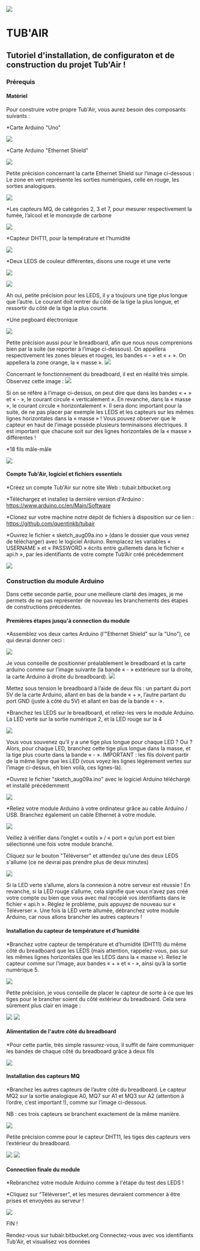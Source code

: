 ![](http://nsa38.casimages.com/img/2016/12/09/161209110930948111.jpg)

# TUB'AIR
## Tutoriel d'installation, de configuraton et de construction du projet Tub'Air !




### Prérequis


#### Matériel

Pour construire votre propre Tub'Air, vous aurez besoin des composants suivants :

*Carte Arduino "Uno"

![](http://nsa37.casimages.com/img/2016/11/22/161122104322408995.jpg)

*Carte Arduino "Ethernet Shield"

![](http://nsa38.casimages.com/img/2016/11/22/16112210441874942.jpg)

Petite précision concernant la carte Ethernet Shield sur l’image ci-dessous : Le zone en vert représente les sorties numériques, celle en rouge, les sorties analogiques.

![](http://nsa37.casimages.com/img/2016/12/09/mini_161209114051630413.jpg)

*Les capteurs MQ, de catégories 2, 3 et 7, pour mesurer respectivement la fumée, l’alcool et le monoxyde de carbone

![](http://nsa37.casimages.com/img/2016/11/22/161122104559607718.jpg)

*Capteur DHT11, pour la température et l'humidité

![](http://nsa37.casimages.com/img/2016/11/22/161122104701625131.jpg)

*Deux LEDS de couleur différentes, disons une rouge et une verte

![](http://nsa38.casimages.com/img/2016/11/22/161122104728925534.png)

![](http://nsa38.casimages.com/img/2016/11/22/161122104753354765.png)

Ah oui, petite précision pour les LEDS, il y a toujours une tige plus longue que l’autre. Le courant doit rentrer du côté de la tige la plus longue, et ressortir du côté de la tige la plus courte.

*Une pegboard électronique

![](http://nsa38.casimages.com/img/2016/11/22/161122104815425934.png)

Petite précision aussi pour le breadboard, afin que nous nous comprenions bien par la suite (se reporter à l’image ci-dessous). On appellera respectivement les zones bleues et rouges, les bandes « - » et « + ». On appellera la zone orange, la « masse ».
![](http://nsa38.casimages.com/img/2016/12/09/161209111312720688.png)

Concernant le fonctionnement du breadboard, il est en réalité très simple. Observez cette image :
![](http://nsa38.casimages.com/img/2016/12/09/161209111400214979.png)

Si on se réfère à l’image ci-dessus, on peut dire que dans les bandes « + » et « - », le courant circule « verticalement ». En revanche, dans la « masse », le courant circule « horizontalement ». Il sera donc important pour la suite, de ne pas placer par exemple les LEDS et les capteurs sur les mêmes lignes horizontales dans la « masse » !
Vous pouvez observer que le capteur en haut de l’image possède plusieurs terminaisons électriques. Il est important que chacune soit sur des lignes horizontales de la « masse » différentes !


*18 fils mâle-mâle

![](http://nsa37.casimages.com/img/2016/11/22/161122105844916536.jpg)



#### Compte Tub'Air, logiciel et fichiers essentiels
 
*Créez un compte Tub'Air sur notre site Web : tubair.bitbucket.org

*Téléchargez et installez la dernière version d'Arduino : https://www.arduino.cc/en/Main/Software

*Clonez sur votre machine notre dépôt de fichiers à disposition sur ce lien : https://github.com/quentinkb/tubair

*Ouvrez le fichier « sketch_aug09a.ino » (dans le dossier que vous venez de télécharger) avec le logiciel Arduino. Remplacez les variables « USERNAME » et « PASSWORD » écrits entre guillemets dans le fichier « api.h », par les identifiants de votre compte Tub’Air créé précédemment

![](http://nsa38.casimages.com/img/2016/08/17/160817104452784409.png)




### Construction du module Arduino

Dans cette seconde partie, pour une meilleure clarté des images, je me permets de ne pas représenter de nouveau les branchements des étapes de constructions précédentes.

#### Premières étapes jusqu'à connection du module

*Assemblez vos deux cartes Arduino (l'"Ethernet Shield" sur la "Uno"), ce qui devrai donner ceci :

![](http://nsa38.casimages.com/img/2016/08/17/mini_160817114924506168.jpg)

Je vous conseille de positionner préalablement le breadboard et la carte arduino comme sur l’image suivante (la bande « - » extérieure sur la droite, la carte Arduino à droite du breadboard).
![](http://nsa37.casimages.com/img/2016/12/09/161209111702953539.png)

Mettez sous tension le breadboard à l’aide de deux fils : un partant du port 5V de la carte Arduino, allant en bas de la bande « + », l’autre partant du port GND (juste à côté du 5V) et allant en bas de la bande « - ».

*Branchez les LEDS sur le breadboard, et reliez-les vers le module Arduino. La LED verte sur la sortie numérique 2, et la LED rouge sur la 4

![](http://nsa38.casimages.com/img/2016/11/22/161122111907378510.png)

Vous vous souvenez qu’il y a une tige plus longue pour chaque LED ? Oui ? Alors, pour chaque LED, branchez cette tige plus longue dans la masse, et la tige plus courte dans la bande « - ».
IMPORTANT : les fils doivent partir de la même ligne que les LED (vous voyez les lignes légèrement vertes sur l’image ci-dessus, eh bien voilà, ces lignes-là).

*Ouvrez le fichier "sketch_aug09a.ino" avec le logiciel Arduino téléchargé et installé précédemment

![](http://nsa38.casimages.com/img/2016/08/17/160817121848377371.png)

*Reliez votre module Arduino à votre ordinateur grâce au cable Arduino / USB.
Branchez également un cable Ethernet à votre module.

![](http://nsa38.casimages.com/img/2016/08/30/mini_160830030623301908.jpg)

Veillez à vérifier dans l’onglet « outils » / « port » qu’un port est bien sélectionné une fois votre module branché.

Cliquez sur le bouton "Téléverser" et attendez qu'une des deux LEDS s'allume (ce ne devrai pas prendre plus de deux minutes)

![](http://nsa37.casimages.com/img/2016/08/17/160817122152909792.png)

Si la LED verte s’allume, alors la connexion à notre serveur est réussie ! En revanche, si la LED rouge s’allume, cela signifie que vous n’avez pas créé votre compte ou bien que vous avec mal recopié vos identifiants dans le fichier « api.h ». Réglez le problème, puis appuyez de nouveau sur « Téléverser ». Une fois la LED verte allumée, débranchez votre module Arduino, car nous allons brancher les autres capteurs !



#### Installation du capteur de température et d'humidité

*Branchez votre capteur de température et d’humidité (DHT11) du même côté du breadboard que les LEDS (mais attention, rappelez-vous, pas sur les mêmes lignes horizontales que les LEDS dans la « masse »). Reliez le capteur comme sur l’image, aux bandes « + » et « - », ainsi qu’à la sortie numérique 5.

![](http://nsa37.casimages.com/img/2016/11/22/161122112536707832.png)

Petite précision, je vous conseille de placer le capteur de sorte à ce que les tiges pour le brancher soient du côté extérieur du breadboard. Cela sera sûrement plus clair en image :

![](http://nsa38.casimages.com/img/2016/12/09/mini_161209114534541471.jpg)
![](http://nsa37.casimages.com/img/2016/12/09/mini_161209114611614575.jpg)

#### Alimentation de l'autre côté du breadboard

*Pour cette partie, très simple rassurez-vous, il suffit de faire communiquer les bandes de chaque côté du breadboard grâce à deux fils

![](http://nsa38.casimages.com/img/2016/12/09/mini_161209114714613327.jpg)

#### Installation des capteurs MQ

*Branchez les autres capteurs de l’autre côté du breadboard. Le capteur MQ2 sur la sortie analogique A0, MQ7 sur A1 et MQ3 sur A2 (attention à l’ordre, c’est important !), comme sur l’image ci-dessous.

NB : ces trois capteurs se branchent exactement de la même manière.

![](http://nsa38.casimages.com/img/2016/12/09/161209112503630404.png)

Petite précision comme pour le capteur DHT11, les tiges des capteurs vers l’extérieur du breadboard.

![](http://nsa38.casimages.com/img/2016/12/09/mini_161209114757410893.jpg)
![](http://nsa38.casimages.com/img/2016/12/09/mini_161209114735316714.jpg)

#### Connection finale du module

*Rebranchez votre module Arduino comme à l'étape du test des LEDS !

*Cliquez sur "Téléverser", et les mesures devraient commencer à être prises et envoyées au serveur !

![](http://nsa38.casimages.com/img/2016/08/30/mini_160830030623301908.jpg)

FIN !

Rendez-vous sur tubair.bitbucket.org
Connectez-vous avec vos identifiants Tub'Air, et visualisez vos données
